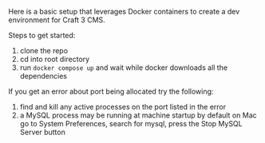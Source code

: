 Here is a basic setup that leverages Docker containers to create a dev environment for Craft 3 CMS.

Steps to get started:
  1. clone the repo
  2. cd into root directory
  3. run `docker compose up` and wait while docker downloads all the dependencies

If you get an error about port being allocated try the following:
  1. find and kill any active processes on the port listed in the error
  2. a MySQL process may be running at machine startup by default on Mac
  go to System Preferences, search for mysql, press the Stop MySQL Server button
